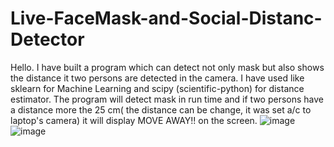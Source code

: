# Live-FaceMask-and-Social-Distanc-Detector
Hello. I have built a program which can detect not only mask but also shows the distance it two persons are detected in the camera. I have used like sklearn for Machine Learning and scipy (scientific-python) for distance estimator. The program will detect mask in run time and if two persons have a distance more the 25 cm( the distance can be change, it was set a/c to laptop's camera) it will display MOVE AWAY!! on the screen.
![image](https://user-images.githubusercontent.com/57497805/143045797-b282f39f-601b-4bdb-a156-60c9e0a7eb21.png) ![image](https://user-images.githubusercontent.com/57497805/143046910-7826ac39-a9d0-4bad-86ab-b503ccf272a5.png)

